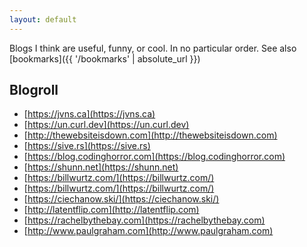 ```yaml
---
layout: default
---
```


Blogs I think are useful, funny, or cool. In no particular order.
See also [bookmarks]({{ '/bookmarks' | absolute_url }})

## Blogroll
* [https://jvns.ca](https://jvns.ca)
* [https://un.curl.dev](https://un.curl.dev)
* [http://thewebsiteisdown.com](http://thewebsiteisdown.com)
* [https://sive.rs](https://sive.rs)
* [https://blog.codinghorror.com](https://blog.codinghorror.com)
* [https://shunn.net](https://shunn.net)
* [https://billwurtz.com/](https://billwurtz.com/)
* [https://billwurtz.com/](https://billwurtz.com/)
* [https://ciechanow.ski/](https://ciechanow.ski/)
* [http://latentflip.com](http://latentflip.com)
* [https://rachelbythebay.com](https://rachelbythebay.com)
* [http://www.paulgraham.com](http://www.paulgraham.com)